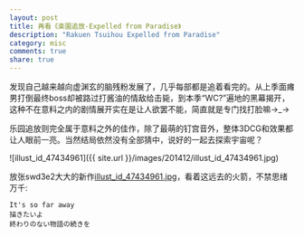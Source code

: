 ```yaml
---
layout: post
title: 再看《楽園追放-Expelled from Paradise》
description: "Rakuen Tsuihou Expelled from Paradise"
category: misc
comments: true
share: true
---
```


发现自己越来越向虚渊玄的脑残粉发展了，几乎每部都是追着看完的。从上季面瘫男打倒最终boss却被路过打酱油的情敌给击毙，到本季“WC?”遍地的黑幕揭开，这种不在意料之内的剧情展开实在是让人欲罢不能，简直就是专门找打脸嘛→_→

乐园追放则完全属于意料之外的佳作，除了最萌的钉宫音外，整体3DCG和效果都让人眼前一亮。当然结局依然没有全部猜中，说好的一起去探索宇宙呢？

![illust_id_47434961]({{ site.url }}/images/201412/illust_id_47434961.jpg)

放张swd3e2大大的新作[illust_id_47434961.jpg](http://www.pixiv.net/member_illust.php?mode=medium&illust_id=47434961)，看着这远去的火箭，不禁思绪万千:

~~~
It's so far away
描きたいよ
終わりのない物語の続きを
~~~
